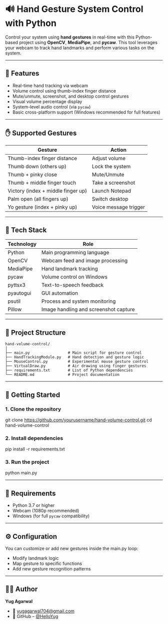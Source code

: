 # 🔊 Hand Gesture System Control with Python

Control your system using **hand gestures** in real-time with this Python-based project using **OpenCV**, **MediaPipe**, and **pycaw**. This tool leverages your webcam to track hand landmarks and perform various tasks on the system.

---

## 📸 Features

- Real-time hand tracking via webcam
- Volume control using thumb-index finger distance
- Mute/unmute, screenshot, and desktop control gestures
- Visual volume percentage display
- System-level audio control (via `pycaw`)
- Basic cross-platform support (Windows recommended for full features)

---

## ✋ Supported Gestures

| Gesture                               | Action                |
|---------------------------------------|-----------------------|
| Thumb-index finger distance           | Adjust volume         |
| Thumb down (others up)                | Lock the system       |
| Thumb + pinky close                   | Mute/Unmute           |
| Thumb + middle finger touch           | Take a screenshot     |
| Victory (index + middle finger up)    | Launch Notepad        |
| Palm open (all fingers up)            | Switch desktop        |
| Yo gesture (index + pinky up)         | Voice message trigger |

---

## 🧠 Tech Stack

| Technology  | Role                                  |
|-------------|---------------------------------------|
| Python      | Main programming language             |
| OpenCV      | Webcam feed and image processing      |
| MediaPipe   | Hand landmark tracking                |
| pycaw       | Volume control on Windows             |
| pyttsx3     | Text-to-speech feedback               |
| pyautogui   | GUI automation                        |
| psutil      | Process and system monitoring         |
| Pillow      | Image handling and screenshot capture |

---

## 📂 Project Structure
```plaintext
hand-volume-control/
│
├── main.py                 # Main script for gesture control
├── HandTrackingModule.py   # Hand detection and gesture logic
├── MouseControl.py         # Experimental mouse gesture control
├── VirtualDraw.py          # Air drawing using finger gestures
├── requirements.txt        # List of Python dependencies
└── README.md               # Project documentation
```
---

## 🚀 Getting Started

### 1. Clone the repository

git clone https://github.com/yourusername/hand-volume-control.git
cd hand-volume-control

### 2. Install dependencies

pip install -r requirements.txt

### 3. Run the project

python main.py

---
## 📌 Requirements

- Python 3.7 or higher
- Webcam (1080p recommended)
- Windows (for full `pycaw` compatibility)

---
## ⚙️ Configuration

You can customize or add new gestures inside the main.py loop:
- Modify landmark logic
- Map gesture to specific functions
- Add new gesture recognition patterns

---
## 👨‍💻 Author

**Yug Agarwal**
- 📧 [yugagarwal704@gmail.com](mailto:yugagarwal704@gmail.com)
- 🔗 GitHub – [@HelloYug](https://github.com/HelloYug)